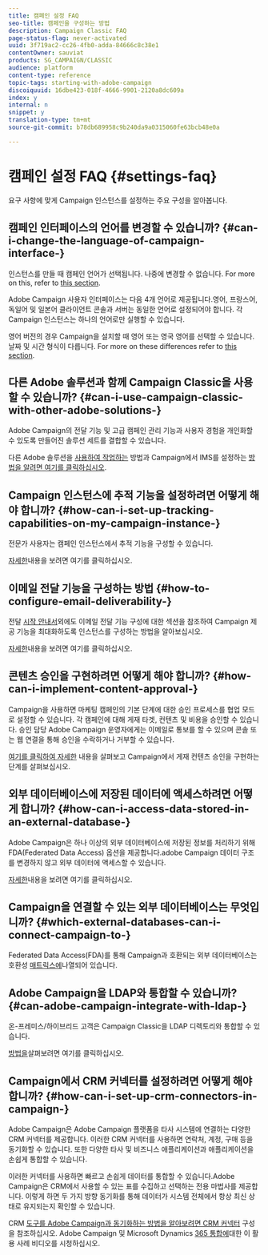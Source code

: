 ```yaml
---
title: 캠페인 설정 FAQ
seo-title: 캠페인을 구성하는 방법
description: Campaign Classic FAQ
page-status-flag: never-activated
uuid: 3f719ac2-cc26-4fb0-adda-84666c8c38e1
contentOwner: sauviat
products: SG_CAMPAIGN/CLASSIC
audience: platform
content-type: reference
topic-tags: starting-with-adobe-campaign
discoiquuid: 16dbe423-018f-4666-9901-2120a8dc609a
index: y
internal: n
snippet: y
translation-type: tm+mt
source-git-commit: b78db689958c9b240da9a0315060fe63bcb48e0a

---
```



# 캠페인 설정 FAQ {#settings-faq}

요구 사항에 맞게 Campaign 인스턴스를 설정하는 주요 구성을 알아봅니다.

## 캠페인 인터페이스의 언어를 변경할 수 있습니까? {#can-i-change-the-language-of-campaign-interface-}

인스턴스를 만들 때 캠페인 언어가 선택됩니다. 나중에 변경할 수 없습니다. For more on this, refer to [this section](../../installation/using/creating-an-instance-and-logging-on.md).

Adobe Campaign 사용자 인터페이스는 다음 4개 언어로 제공됩니다.영어, 프랑스어, 독일어 및 일본어 클라이언트 콘솔과 서버는 동일한 언어로 설정되어야 합니다. 각 Campaign 인스턴스는 하나의 언어로만 실행할 수 있습니다.

영어 버전의 경우 Campaign을 설치할 때 영어 또는 영국 영어를 선택할 수 있습니다.날짜 및 시간 형식이 다릅니다. For more on these differences refer to [this section](../../platform/using/adobe-campaign-workspace.md#date-and-time).

## 다른 Adobe 솔루션과 함께 Campaign Classic을 사용할 수 있습니까? {#can-i-use-campaign-classic-with-other-adobe-solutions-}

Adobe Campaign의 전달 기능 및 고급 캠페인 관리 기능과 사용자 경험을 개인화할 수 있도록 만들어진 솔루션 세트를 결합할 수 있습니다.

다른 Adobe 솔루션을 [사용하여 작업하는](../../integrations/using/about-campaign-integrations.md) 방법과 Campaign에서 IMS를 설정하는 [방법을 알려면 여기를 클릭하십시오](../../integrations/using/about-adobe-id.md).

## Campaign 인스턴스에 추적 기능을 설정하려면 어떻게 해야 합니까? {#how-can-i-set-up-tracking-capabilities-on-my-campaign-instance-}

전문가 사용자는 캠페인 인스턴스에서 추적 기능을 구성할 수 있습니다.

[자세한](../../installation/using/deploying-an-instance.md#tracking-configuration)내용을 보려면 여기를 클릭하십시오.

## 이메일 전달 기능을 구성하는 방법 {#how-to-configure-email-deliverability-}

전달 [시작 안내서](https://docs.adobe.com/content/help/en/campaign-classic/using/sending-messages/deliverability-management/about-deliverability.html)외에도 이메일 전달 기능 구성에 대한 섹션을 참조하여 Campaign 제공 기능을 최대화하도록 인스턴스를 구성하는 방법을 알아보십시오.

[자세한](../../installation/using/email-deliverability.md)내용을 보려면 여기를 클릭하십시오.

## 콘텐츠 승인을 구현하려면 어떻게 해야 합니까? {#how-can-i-implement-content-approval-}

Campaign을 사용하면 마케팅 캠페인의 기본 단계에 대한 승인 프로세스를 협업 모드로 설정할 수 있습니다. 각 캠페인에 대해 게재 타겟, 컨텐츠 및 비용을 승인할 수 있습니다. 승인 담당 Adobe Campaign 운영자에게는 이메일로 통보를 할 수 있으며 콘솔 또는 웹 연결을 통해 승인을 수락하거나 거부할 수 있습니다.

[여기를 클릭하여 자세한](../../campaign/using/marketing-campaign-approval.md#checking-and-approving-deliveries) 내용을 살펴보고 Campaign에서 게재 컨텐츠 승인을 구현하는 단계를 살펴보십시오.

## 외부 데이터베이스에 저장된 데이터에 액세스하려면 어떻게 합니까? {#how-can-i-access-data-stored-in-an-external-database-}

Adobe Campaign은 하나 이상의 외부 데이터베이스에 저장된 정보를 처리하기 위해 FDA(Federated Data Access) 옵션을 제공합니다.adobe Campaign 데이터 구조를 변경하지 않고 외부 데이터에 액세스할 수 있습니다.

[자세한](../../platform/using/connecting-to-database.md)내용을 보려면 여기를 클릭하십시오.

## Campaign을 연결할 수 있는 외부 데이터베이스는 무엇입니까? {#which-external-databases-can-i-connect-campaign-to-}

Federated Data Access(FDA)를 통해 Campaign과 호환되는 외부 데이터베이스는 호환성 [매트릭스에](https://helpx.adobe.com/campaign/kb/compatibility-matrix.html)나열되어 있습니다.

## Adobe Campaign을 LDAP와 통합할 수 있습니까? {#can-adobe-campaign-integrate-with-ldap-}

온-프레미스/하이브리드 고객은 Campaign Classic을 LDAP 디렉토리와 통합할 수 있습니다.

[방법을](../../installation/using/connecting-through-ldap.md)살펴보려면 여기를 클릭하십시오.

## Campaign에서 CRM 커넥터를 설정하려면 어떻게 해야 합니까? {#how-can-i-set-up-crm-connectors-in-campaign-}

Adobe Campaign은 Adobe Campaign 플랫폼을 타사 시스템에 연결하는 다양한 CRM 커넥터를 제공합니다. 이러한 CRM 커넥터를 사용하면 연락처, 계정, 구매 등을 동기화할 수 있습니다. 또한 다양한 타사 및 비즈니스 애플리케이션과 애플리케이션을 손쉽게 통합할 수 있습니다.

이러한 커넥터를 사용하면 빠르고 손쉽게 데이터를 통합할 수 있습니다.Adobe Campaign은 CRM에서 사용할 수 있는 표를 수집하고 선택하는 전용 마법사를 제공합니다. 이렇게 하면 두 가지 방향 동기화를 통해 데이터가 시스템 전체에서 항상 최신 상태로 유지되는지 확인할 수 있습니다.

CRM [도구를 Adobe Campaign과 동기화하는 방법을 알아보려면 CRM 커넥터](../../platform/using/crm-connectors.md) 구성을 참조하십시오. Adobe Campaign 및 Microsoft Dynamics [365 통합에](https://helpx.adobe.com/campaign/kt/acc/using/acc-integrate-dynamics365-with-acc-feature-video-set-up.html)대한 이 활용 사례 비디오를 시청하십시오.
